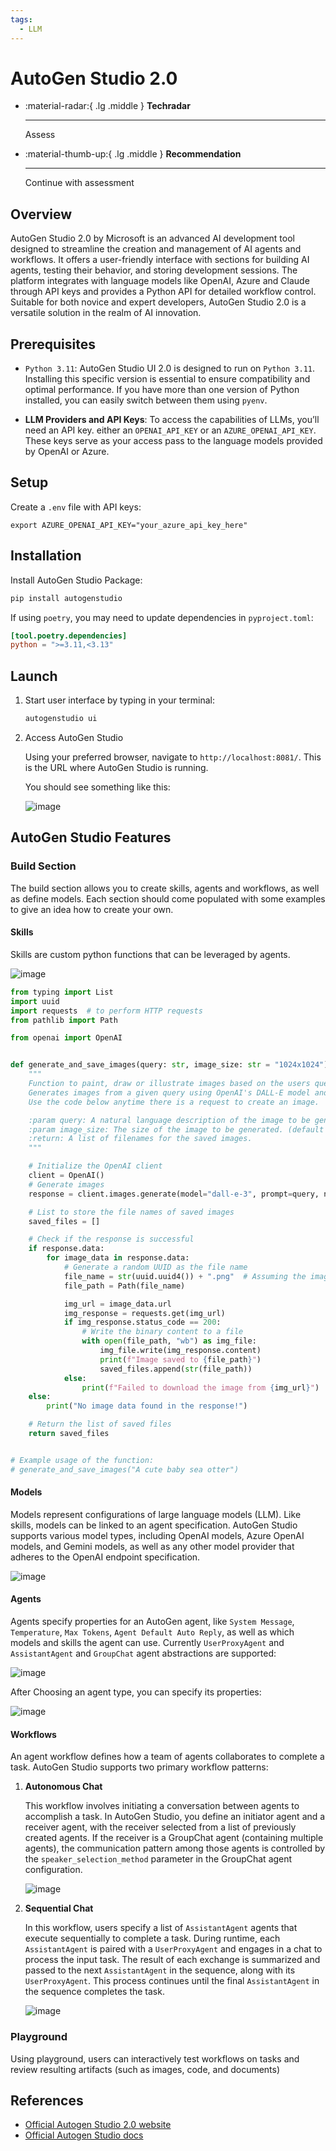 ```yaml
---
tags:
  - LLM
---
```

# AutoGen Studio 2.0

<div class="grid cards" markdown>

-   :material-radar:{ .lg .middle } __Techradar__

    ---

    Assess

-   :material-thumb-up:{ .lg .middle } __Recommendation__

    ---

    Continue with assessment

</div>

## Overview

AutoGen Studio 2.0 by Microsoft is an advanced AI development tool designed to streamline the creation and management of AI agents and workflows. It offers a user-friendly interface with sections for building AI agents, testing their behavior, and storing development sessions. The platform integrates with language models like OpenAI, Azure and Claude through API keys and provides a Python API for detailed workflow control. Suitable for both novice and expert developers, AutoGen Studio 2.0 is a versatile solution in the realm of AI innovation.

## Prerequisites

- `Python 3.11`: AutoGen Studio UI 2.0 is designed to run on `Python 3.11`. Installing this specific version is essential to ensure compatibility and optimal performance. If you have more than one version of Python installed, you can easily switch between them using `pyenv`.

- **LLM Providers and API Keys**: To access the capabilities of LLMs, you’ll need an API key. either an `OPENAI_API_KEY` or an `AZURE_OPENAI_API_KEY`. These keys serve as your access pass to the language models provided by OpenAI or Azure.

## Setup

Create a `.env` file with API keys:

``` basic title="example"
export AZURE_OPENAI_API_KEY="your_azure_api_key_here"
```

## Installation

Install AutoGen Studio Package:

``` bash
pip install autogenstudio
```

If using `poetry`, you may need to update dependencies in `pyproject.toml`:
``` toml title="pyproject.toml example"
[tool.poetry.dependencies]
python = ">=3.11,<3.13"
```

## Launch

1. Start user interface by typing in your terminal:

    ``` bash
    autogenstudio ui
    ```

2. Access AutoGen Studio

    Using your preferred browser, navigate to `http://localhost:8081/`. This is the URL where AutoGen Studio is running.

    You should see something like this:

    ![image](../images/autogen-homepage.png)

## AutoGen Studio Features

### Build Section

The build section allows you to create skills, agents and workflows, as well as define models. Each section should come populated with some examples to give an idea how to create your own.

#### Skills 

Skills are custom python functions that can be leveraged by agents.

![image](../images/autogen-skills.png)

``` py linenums="1" title="skill example"
from typing import List
import uuid
import requests  # to perform HTTP requests
from pathlib import Path

from openai import OpenAI


def generate_and_save_images(query: str, image_size: str = "1024x1024") -> List[str]:
    """
    Function to paint, draw or illustrate images based on the users query or request. 
    Generates images from a given query using OpenAI's DALL-E model and saves them to disk.  
    Use the code below anytime there is a request to create an image.

    :param query: A natural language description of the image to be generated.
    :param image_size: The size of the image to be generated. (default is "1024x1024")
    :return: A list of filenames for the saved images.
    """

    # Initialize the OpenAI client
    client = OpenAI()
    # Generate images
    response = client.images.generate(model="dall-e-3", prompt=query, n=1, size=image_size)

    # List to store the file names of saved images
    saved_files = []

    # Check if the response is successful
    if response.data:
        for image_data in response.data:
            # Generate a random UUID as the file name
            file_name = str(uuid.uuid4()) + ".png"  # Assuming the image is a PNG
            file_path = Path(file_name)

            img_url = image_data.url
            img_response = requests.get(img_url)
            if img_response.status_code == 200:
                # Write the binary content to a file
                with open(file_path, "wb") as img_file:
                    img_file.write(img_response.content)
                    print(f"Image saved to {file_path}")
                    saved_files.append(str(file_path))
            else:
                print(f"Failed to download the image from {img_url}")
    else:
        print("No image data found in the response!")

    # Return the list of saved files
    return saved_files


# Example usage of the function:
# generate_and_save_images("A cute baby sea otter")
```

#### Models

Models represent configurations of large language models (LLM). Like skills, models can be linked to an agent specification. AutoGen Studio supports various model types, including OpenAI models, Azure OpenAI models, and Gemini models, as well as any other model provider that adheres to the OpenAI endpoint specification.

![image](../images/autogen-models.png)

#### Agents
Agents specify properties for an AutoGen agent, like `System Message`, `Temperature`, `Max Tokens`, `Agent Default Auto Reply`, as well as which models and skills the agent can use. Currently `UserProxyAgent` and `AssistantAgent` and `GroupChat` agent abstractions are supported:

![image](../images/autogen-agents.png)

After Choosing an agent type, you can specify its properties:

![image](../images/autogen-agent-props.png)

#### Workflows

An agent workflow defines how a team of agents collaborates to complete a task. AutoGen Studio supports two primary workflow patterns:

1. **Autonomous Chat**

    This workflow involves initiating a conversation between agents to accomplish a task. In AutoGen Studio, you define an initiator agent and a receiver agent, with the receiver selected from a list of previously created agents. If the receiver is a GroupChat agent (containing multiple agents), the communication pattern among those agents is controlled by the `speaker_selection_method` parameter in the GroupChat agent configuration.

    ![image](../images/autogen-autonomous-chat.png)

2. **Sequential Chat**

    In this workflow, users specify a list of `AssistantAgent` agents that execute sequentially to complete a task. During runtime, each `AssistantAgent` is paired with a `UserProxyAgent` and engages in a chat to process the input task. The result of each exchange is summarized and passed to the next `AssistantAgent` in the sequence, along with its `UserProxyAgent`. This process continues until the final `AssistantAgent` in the sequence completes the task.

    ![image](../images/autogen-sequential-chat.png)

### Playground

Using playground, users can interactively test workflows on tasks and review resulting artifacts (such as images, code, and documents)

## References

- [Official Autogen Studio 2.0 website](https://autogen-studio.com/autogen-studio-ui)
- [Official Autogen Studio docs](https://microsoft.github.io/autogen/docs)